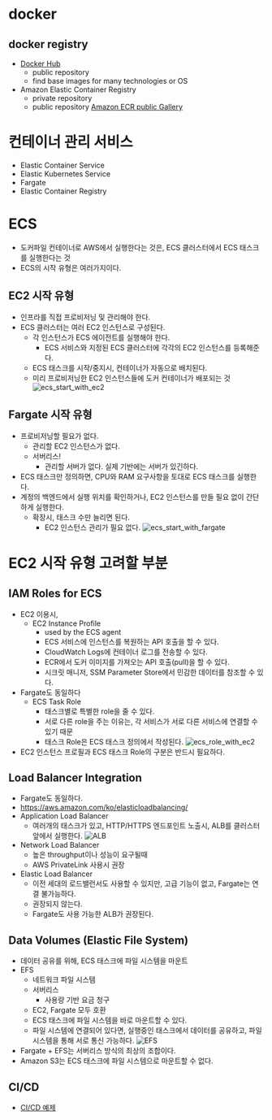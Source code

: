 # docker
## docker registry
-  [Docker Hub](https://hub.docker.com)
    - public repository
    - find base images for many technologies or OS
- Amazon Elastic Container Registry
    - private repository
    - public repository [Amazon ECR public Gallery](https://gallery.ecr.aws)

# 컨테이너 관리 서비스
- Elastic Container Service
- Elastic Kubernetes Service
- Fargate
- Elastic Container Registry


# ECS
- 도커파일 컨테이너로 AWS에서 실행한다는 것은, ECS 클러스터에서 ECS 태스크를 실행한다는 것
- ECS의 시작 유형은 여러가지이다.

## EC2 시작 유형
- 인프라를 직접 프로비저닝 및 관리해야 한다.
- ECS 클러스터는 여러 EC2 인스턴스로 구성된다.
    - 각 인스턴스가 ECS 에이전트를 실행해야 한다.
        - ECS 서비스와 지정된 ECS 클러스터에 각각의 EC2 인스턴스를 등록해준다.
    - ECS 태스크를 시작/중지시, 컨테이너가 자동으로 배치된다.
    - 미리 프로비저닝한 EC2 인스턴스들에 도커 컨테이너가 배포되는 것                
![ecs_start_with_ec2](./img/ecs_start_with_ec2.PNG)

## Fargate 시작 유형
- 프로비저닝할 필요가 없다.
    - 관리할 EC2 인스턴스가 없다.
    - 서버리스!
        - 관리할 서버가 없다. 실제 기반에는 서버가 있긴하다.
- ECS 태스크만 정의하면, CPU와 RAM 요구사항을 토대로 ECS 태스크를 실행한다.
- 계정의 백엔드에서 실행 위치를 확인하거나, EC2 인스턴스를 만들 필요 없이 간단하게 실행한다.
    - 확장시, 태스크 수만 늘리면 된다.
        - EC2 인스턴스 관리가 필요 없다.
![ecs_start_with_fargate](./img/ecs_start_with_fargate.PNG)

# EC2 시작 유형 고려할 부분
## IAM Roles for ECS
- EC2 이용시,
    - EC2 Instance Profile
        - used by the ECS agent
        - ECS 서비스에 인스턴스를 복원하는 API 호출을 할 수 있다.
        - CloudWatch Logs에 컨테이너 로그를 전송할 수 있다.
        - ECR에서 도커 이미지를 가져오는 API 호출(pull)을 할 수 있다.
        - 시크릿 매니저, SSM Parameter Store에서 민감한 데이터를 참조할 수 있다.
- Fargate도 동일하다
    - ECS Task Role
        - 태스크별로 특별한 role을 줄 수 있다.
        - 서로 다른 role을 주는 이유는, 각 서비스가 서로 다른 서비스에 연결할 수 있기 때문
        - 태스크 Role은 ECS 태스크 정의에서 작성된다.
![ecs_role_with_ec2](./img/ecs_role_with_ec2.PNG)
- EC2 인스턴스 프로필과 ECS 태스크 Role의 구분은 반드시 필요하다.

## Load Balancer Integration
- Fargate도 동일하다.
- <https://aws.amazon.com/ko/elasticloadbalancing/>
- Application Load Balancer
    - 여러개의 태스크가 있고, HTTP/HTTPS 엔드포인트 노출시, ALB를 클러스터 앞에서 실행한다.
![ALB](./img/ALB.jpeg)
- Network Load Balancer
    - 높은 throughput이나 성능이 요구될때
    - AWS PrivateLink 사용시 권장
- Elastic Load Balancer
    - 이전 세대의 로드밸런서도 사용할 수 있지만, 고급 기능이 없고, Fargate는 연결 불가능하다.
    - 권장되지 않는다.
    - Fargate도 사용 가능한 ALB가 권장된다.

## Data Volumes (Elastic File System)
- 데이터 공유를 위해, ECS 태스크에 파일 시스템을 마운트
- EFS
    - 네트워크 파일 시스템
    - 서버리스
        - 사용량 기반 요금 청구
    - EC2, Fargate 모두 호환
    - ECS 태스크에 파일 시스템을 바로 마운트할 수 있다.
    - 파일 시스템에 연결되어 있다면, 실행중인 태스크에서 데이터를 공유하고, 파일 시스템을 통해 서로 통신 가능하다.
![EFS](./img/EFS.jpeg)
- Fargate + EFS는 서버리스 방식의 최상의 조합이다.
- Amazon S3는 ECS 태스크에 파일 시스템으로 마운트할 수 없다.

## CI/CD
- [CI/CD 예제](../../cicd/git/CICD_ECS/cicd_action_aws.md)
